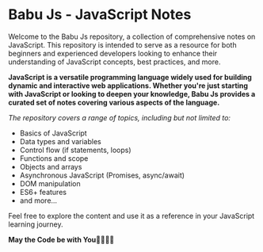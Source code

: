 # Babu Js - JavaScript Notes

Welcome to the Babu Js repository, a collection of comprehensive notes on JavaScript. This repository is intended to serve as a resource for both beginners and experienced developers looking to enhance their understanding of JavaScript concepts, best practices, and more.

**JavaScript is a versatile programming language widely used for building dynamic and interactive web applications. Whether you're just starting with JavaScript or looking to deepen your knowledge, Babu Js provides a curated set of notes covering various aspects of the language.**

*The repository covers a range of topics, including but not limited to:*

- Basics of JavaScript
- Data types and variables
- Control flow (if statements, loops)
- Functions and scope
- Objects and arrays
- Asynchronous JavaScript (Promises, async/await)
- DOM manipulation
- ES6+ features
- and more...

Feel free to explore the content and use it as a reference in your JavaScript learning journey.

**May the Code be with You👨‍💻👩‍💻**
